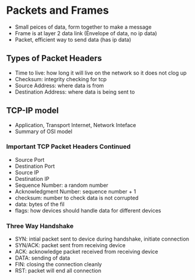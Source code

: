 # Packets and Frames
* Small peices of data, form together to make a message
* Frame is at layer 2 data link (Envelope of data, no ip data)
* Packet, efficient way to send data (has ip data)

## Types of Packet Headers
* Time to live: how long it will live on the network so it does not clog up
* Checksum: integrity checking for tcp
* Source Address: where data is from
* Destination Address: where data is being sent to

## TCP-IP model
* Application, Transport Internet, Network Inteface
* Summary of OSI model

### Important TCP Packet Headers Continued
* Source Port
* Destination Port
* Source IP
* Destination IP
* Sequence Number: a random number
* Acknowledgment Number: sequence number + 1
* checksum: number to check data is not corrupted
* data: bytes of the fil
* flags: how devices should handle data for different devices

### Three Way Handshake
* SYN: intial packet sent to device during handshake, initiate connection
* SYN/ACK: packet sent from receiving device
* ACK: acknowledge packet received from receiving device
* DATA: sending of data
* FIN: closing the connection cleanly
* RST: packet will end all connection
